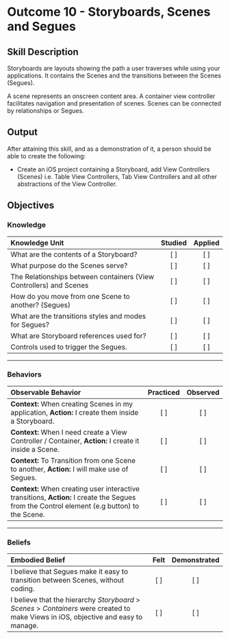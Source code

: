 # Outcome 10 - Storyboards, Scenes and Segues
## Skill Description

Storyboards are layouts showing the path a user traverses while using your applications. It contains the Scenes and the transitions between the Scenes (Segues).

A scene represents an onscreen content area. A container view controller facilitates navigation and presentation of scenes. Scenes can be connected by relationships or Segues.

## Output

After attaining this skill, and as a demonstration of it, a person should be able to create the following:

- Create an iOS project containing a Storyboard, add View Controllers (Scenes) i.e. Table View Controllers, Tab View Controllers and all other abstractions of the View Controller.

## Objectives
### Knowledge

| Knowledge Unit   |      Studied      | Applied |
|:-------------|:------------------:|:--------:|
| What are the contents of a Storyboard? | [ ] | [ ] |
| What purpose do the Scenes serve? | [ ] | [ ] |
| The Relationships between containers (View Controllers) and Scenes |  [ ] | [ ] |
| How do you move from one Scene to another? (Segues) | [ ] | [ ] |
| What are the transitions styles and modes for Segues?  | [ ] | [ ] |
| What are Storyboard references used for? | [ ] | [ ] |
| Controls used to trigger the Segues. | [ ] | [ ] |

-------

### Behaviors

| Observable Behavior   |      Practiced      | Observed |
|:-------------|:------------------:|:--------:|
| **Context:** When creating Scenes in my application, **Action:** I create them inside a Storyboard. | [ ] | [ ] |
| **Context:** When I need create a View Controller / Container, **Action:** I create it inside a Scene. | [ ] | [ ] |
| **Context:** To Transition from one Scene to another, **Action:** I will make use of Segues. | [ ] | [ ] |
| **Context:** When creating user interactive transitions, **Action:** I create the Segues from the  Control element (e.g button) to the Scene. | [ ] | [ ] |

-------

### Beliefs

| Embodied Belief   |      Felt      | Demonstrated |
|:-------------|:------------------:|:--------:|
| I believe that Segues make it easy to transition between Scenes, without coding. | [ ] | [ ] |
| I believe that the hierarchy _Storyboard_ &gt; _Scenes_ &gt; _Containers_ were created to make Views in iOS, objective and easy to manage. | [ ] | [ ] |
